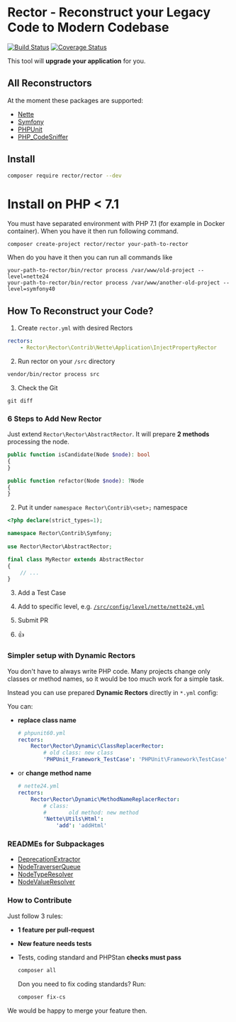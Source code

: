 # Rector - Reconstruct your Legacy Code to Modern Codebase 

[![Build Status](https://img.shields.io/travis/RectorPHP/Rector/master.svg?style=flat-square)](https://travis-ci.org/RectorPHP/Rector)
[![Coverage Status](https://img.shields.io/coveralls/RectorPHP/Rector/master.svg?style=flat-square)](https://coveralls.io/github/RectorPHP/Rector?branch=master)

This tool will **upgrade your application** for you.

## All Reconstructors

At the moment these packages are supported:

- [Nette](/src/Rector/Contrib/Nette)
- [Symfony](/src/Rector/Contrib/Symfony)
- [PHPUnit](/src/Rector/Contrib/PHPUnit)
- [PHP_CodeSniffer](/src/Rector/Contrib/PHP_CodeSniffer)


## Install

```bash
composer require rector/rector --dev
```

# Install on PHP < 7.1

You must have separated environment with PHP 7.1 (for example in Docker container). When you have it then run following command.

```
composer create-project rector/rector your-path-to-rector
```

When do you have it then you can run all commands like

```
your-path-to-rector/bin/rector process /var/www/old-project --level=nette24
your-path-to-rector/bin/rector process /var/www/another-old-project --level=symfony40
```

## How To Reconstruct your Code?

1. Create `rector.yml` with desired Rectors

```yml
rectors:
    - Rector\Rector\Contrib\Nette\Application\InjectPropertyRector
```

2. Run rector on your `/src` directory

```bash
vendor/bin/rector process src
```

3. Check the Git

```
git diff
```


### 6 Steps to Add New Rector

Just extend `Rector\Rector\AbstractRector`.
It will prepare **2 methods** processing the node.

```php
public function isCandidate(Node $node): bool
{
}

public function refactor(Node $node): ?Node
{
}
```

2. Put it under `namespace Rector\Contrib\<set>;` namespace

```php
<?php declare(strict_types=1);

namespace Rector\Contrib\Symfony;
    
use Rector\Rector\AbstractRector;

final class MyRector extends AbstractRector
{
    // ...
}
```

3. Add a Test Case

4. Add to specific level, e.g. [`/src/config/level/nette/nette24.yml`](/src/config/level/nette/nette24.yml)

5. Submit PR
 
6. :+1:   


### Simpler setup with Dynamic Rectors

You don't have to always write PHP code. Many projects change only classes or method names, so it would be too much work for a simple task.

Instead you can use prepared **Dynamic Rectors** directly in `*.yml` config:

You can:

- **replace class name**

    ```yml
    # phpunit60.yml
    rectors:
        Rector\Rector\Dynamic\ClassReplacerRector:
            # old class: new class
            'PHPUnit_Framework_TestCase': 'PHPUnit\Framework\TestCase'
    ```

- or **change method name**

    ```yml
    # nette24.yml
    rectors:
        Rector\Rector\Dynamic\MethodNameReplacerRector:
            # class:
            #       old method: new method
            'Nette\Utils\Html':
                'add': 'addHtml'
    ```



### READMEs for Subpackages

- [DeprecationExtractor](/packages/DeprecationExtractor/README.md)
- [NodeTraverserQueue](/packages/NodeTraverserQueue/README.md)
- [NodeTypeResolver](/packages/NodeTypeResolver/README.md)
- [NodeValueResolver](/packages/NodeValueResolver/README.md)

### How to Contribute

Just follow 3 rules:

- **1 feature per pull-request**
- **New feature needs tests**
- Tests, coding standard and PHPStan **checks must pass**

    ```bash
    composer all
    ```

    Don you need to fix coding standards? Run:

    ```bash
    composer fix-cs
    ```

We would be happy to merge your feature then.
